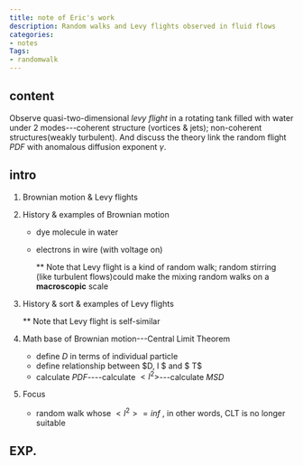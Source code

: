```yaml
---
title: note of Eric's work
description: Random walks and Levy flights observed in fluid flows
categories:
- notes
Tags:
- randomwalk
---
```




## content

Observe quasi-two-dimensional *levy flight* in a rotating tank filled with water under 2 modes---coherent structure (vortices & jets); non-coherent structures(weakly turbulent). And discuss the theory link the random flight $PDF$ with anomalous diffusion exponent $\gamma$.



## intro

1. Brownian motion & Levy flights

2. History & examples of Brownian motion

   - dye molecule in water

   - electrons in wire (with voltage on)

     **  Note that Levy flight is a kind of random walk; random stirring (like turbulent flows)could make the mixing random walks on a **macroscopic** scale 

3. History & sort & examples of Levy flights

     **   Note that Levy flight is self-similar 

4. Math base of Brownian motion---Central Limit Theorem

   - define $D$ in terms of  individual particle
   - define relationship between $D, l $ and $ T$
   - calculate $PDF$----calculate $<l^2>$---calculate $MSD$

5. Focus

   - random walk whose $<l^2>=inf$ , in other words, CLT is no longer suitable



## EXP.

